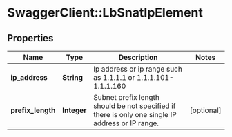 # SwaggerClient::LbSnatIpElement

## Properties
Name | Type | Description | Notes
------------ | ------------- | ------------- | -------------
**ip_address** | **String** | Ip address or ip range such as 1.1.1.1 or 1.1.1.101-1.1.1.160 | 
**prefix_length** | **Integer** | Subnet prefix length should be not specified if there is only one single IP address or IP range.  | [optional] 


